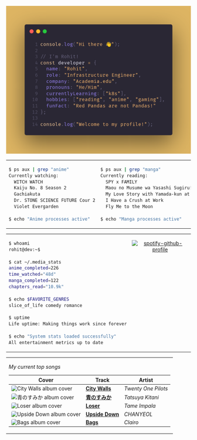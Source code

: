 <div align="center">

![Rohit's GitHub profile intro banner](images/intro.png)

</div>

<table>
<tr>
<td width="50%" valign="top">

```bash
$ ps aux | grep "anime"
Currently watching:
  WITCH WATCH
  Kaiju No. 8 Season 2
  Gachiakuta
  Dr. STONE SCIENCE FUTURE Cour 2
  Violet Evergarden

$ echo "Anime processes active"
```

</td>
<td width="50%" valign="top">

```bash
$ ps aux | grep "manga"
Currently reading:
  SPY x FAMILY
  Maou no Musume wa Yasashi Sugiru!!
  My Love Story with Yamada-kun at Lv999
  I Have a Crush at Work
  Fly Me to the Moon

$ echo "Manga processes active"
```

</td>
</tr>
</table>

<table>
<tr>
<td width="50%" valign="top">

```bash
$ whoami
rohit@dev:~$

$ cat ~/.media_stats
anime_completed=226
time_watched="48d"
manga_completed=122
chapters_read="10.9k"

$ echo $FAVORITE_GENRES
slice_of_life comedy romance

$ uptime
Life uptime: Making things work since forever

$ echo "System stats loaded successfully"
All entertainment metrics up to date
```

</td>
<td width="50%" valign="top">

<div align="center">

[![spotify-github-profile](https://spotify-github-profile.kittinanx.com/api/view?uid=infernapexavier&cover_image=true&theme=default&show_offline=true&background_color=121212&interchange=true&bar_color=53b14f&bar_color_cover=true)](https://spotify-github-profile.kittinanx.com/api/view?uid=infernapexavier&redirect=true)

</div>

</td>
</tr>
</table>

<table>
<tr>
<td width="100%" valign="top">

*My current top songs*

| Cover | Track | Artist |
|-------|-------|--------|
<img src="https://i.scdn.co/image/ab67616d0000b27378cba6a1edfe4235def632ed" width="40" height="40" style="border-radius: 4px;" alt="City Walls album cover"> | **[City Walls](https://open.spotify.com/track/0Ji9UonfwC90rbZ4IaQhOb)** | *Twenty One Pilots*
<img src="https://i.scdn.co/image/ab67616d0000b273fec2d68fca92ce07c2b0d616" width="40" height="40" style="border-radius: 4px;" alt="青のすみか album cover"> | **[青のすみか](https://open.spotify.com/track/3zbKiko8V3u2yn1RcT8xBZ)** | *Tatsuya Kitani*
<img src="https://i.scdn.co/image/ab67616d0000b2735b46c80f286f7a4b8eca0b16" width="40" height="40" style="border-radius: 4px;" alt="Loser album cover"> | **[Loser](https://open.spotify.com/track/3RmFPuTTAjSQ2pbEd2j9oA)** | *Tame Impala*
<img src="https://i.scdn.co/image/ab67616d0000b273ec6baa3daabf4e86b3470da4" width="40" height="40" style="border-radius: 4px;" alt="Upside Down album cover"> | **[Upside Down](https://open.spotify.com/track/5a5QwAcEmYGYpE0nt14up9)** | *CHANYEOL*
<img src="https://i.scdn.co/image/ab67616d0000b27378d601a8e07bef8b1f8ecf82" width="40" height="40" style="border-radius: 4px;" alt="Bags album cover"> | **[Bags](https://open.spotify.com/track/56NEihhw1BsIgBBzfvcE76)** | *Clairo*

</td>
</tr>
</table>
